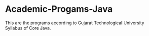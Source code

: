 # Academic-Progams-Java
This are the programs according to Gujarat Technological University Syllabus of Core Java.
